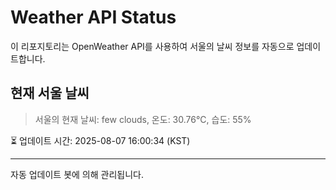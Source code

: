 
# Weather API Status

이 리포지토리는 OpenWeather API를 사용하여 서울의 날씨 정보를 자동으로 업데이트합니다.

## 현재 서울 날씨
> 서울의 현재 날씨: few clouds, 온도: 30.76°C, 습도: 55%

⏳ 업데이트 시간: 2025-08-07 16:00:34 (KST)

---
자동 업데이트 봇에 의해 관리됩니다.
